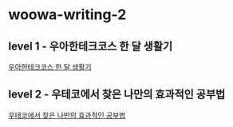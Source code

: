 # woowa-writing-2

## level 1 - 우아한테크코스 한 달 생활기

[우아한테크코스 한 달 생활기](./level-1/README.md)



## level 2 - 우테코에서 찾은 나만의 효과적인 공부법

[우테코에서 찾은 나만의 효과적인 공부법](./level-2/README.md)

